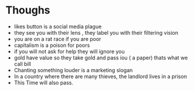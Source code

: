 # Thoughs
- likes button is a social media plague
- they see you with their lens , they label you with their filtering vision
- you are on a rat race if you are poor
- capitalism is a poison for poors
- if you will not ask for help they will ignore you
- gold have value so they take gold and pass iou ( a paper) thats what we call bill 
- Chanting something louder is a marketing slogan
- In a country where there are many thieves, the landlord lives in a prison
- This Time will also pass.
